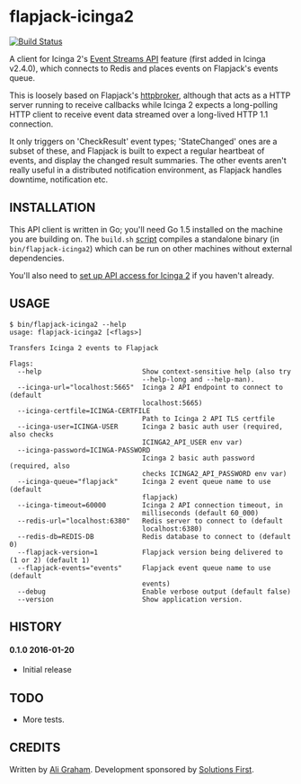 # flapjack-icinga2

[![Build Status](https://travis-ci.org/sol1/flapjack-icinga2.png)](https://travis-ci.org/sol1/flapjack-icinga2)

A client for Icinga 2's [Event Streams API](http://docs.icinga.org/icinga2/latest/doc/module/icinga2/chapter/icinga2-api#icinga2-api-event-streams) feature (first added in Icinga v2.4.0), which connects to Redis and places events on Flapjack's events queue.

This is loosely based on Flapjack's [httpbroker](https://github.com/flapjack/flapjack/blob/master/libexec/httpbroker.go), although that acts as a HTTP server running to receive callbacks while Icinga 2 expects a long-polling HTTP client to receive event data streamed over a long-lived HTTP 1.1 connection.

It only triggers on 'CheckResult' event types; 'StateChanged' ones are a subset of these, and Flapjack is built to expect a regular heartbeat of events, and display the changed result summaries. The other events aren't really useful in a distributed notification environment, as Flapjack handles downtime, notification etc.

## INSTALLATION

This API client is written in Go; you'll need Go 1.5 installed on the machine you are building on. The `build.sh` [script](https://github.com/sol1/flapjack-icinga2/blob/master/build.sh) compiles a standalone binary (in `bin/flapjack-icinga2`) which can be run on other machines without external dependencies.

You'll also need to [set up API access for Icinga 2](http://docs.icinga.org/icinga2/latest/doc/module/icinga2/chapter/icinga2-api#icinga2-api-setup) if you haven't already.

## USAGE

```
$ bin/flapjack-icinga2 --help
usage: flapjack-icinga2 [<flags>]

Transfers Icinga 2 events to Flapjack

Flags:
  --help                         Show context-sensitive help (also try
                                 --help-long and --help-man).
  --icinga-url="localhost:5665"  Icinga 2 API endpoint to connect to (default
                                 localhost:5665)
  --icinga-certfile=ICINGA-CERTFILE
                                 Path to Icinga 2 API TLS certfile
  --icinga-user=ICINGA-USER      Icinga 2 basic auth user (required, also checks
                                 ICINGA2_API_USER env var)
  --icinga-password=ICINGA-PASSWORD
                                 Icinga 2 basic auth password (required, also
                                 checks ICINGA2_API_PASSWORD env var)
  --icinga-queue="flapjack"      Icinga 2 event queue name to use (default
                                 flapjack)
  --icinga-timeout=60000         Icinga 2 API connection timeout, in
                                 milliseconds (default 60_000)
  --redis-url="localhost:6380"   Redis server to connect to (default
                                 localhost:6380)
  --redis-db=REDIS-DB            Redis database to connect to (default 0)
  --flapjack-version=1           Flapjack version being delivered to (1 or 2) (default 1)
  --flapjack-events="events"     Flapjack event queue name to use (default
                                 events)
  --debug                        Enable verbose output (default false)
  --version                      Show application version.
```

## HISTORY

#### 0.1.0 2016-01-20

* Initial release

## TODO

* More tests.

## CREDITS

Written by [Ali Graham](https://github.com/ali-graham). Development sponsored by [Solutions First](http://sol1.com.au/).
